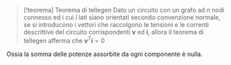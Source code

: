  >[!teorema] Teorema di tellegen
 Dato un circuito con un grafo ad $n$ nodi connesso ed i cui $l$ lati siano orientati secondo convenzione normale, se si introducono i vettori che raccolgono le tensioni e le correnti descrittive del circuito corrispondenti $\textbf{v}$ ed $\textbf{i}$, allora il teorema di tellegen afferma che $\textbf{v}^T\textbf{i} = 0$

Ossia la somma delle potenze assorbite da ogni componente è nulla.